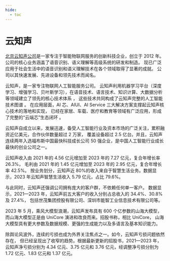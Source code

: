 ```yaml
---
hide:
  - toc
---
```


# 云知声

[北京云知声公司](https://www.unisound.com/)是一家专注于智能物联网服务的创新科技企业，创立于 2012 年。
公司的核心业务涵盖了语音识别、语义理解等高级系统的研发和制造。
现已广泛应用于社会生活中的语音识别和语义理解技术在各个领域取得了显著的成就。
公司以其快速发展、先进设备和领先技术而闻名。

云知声，是一家专注物联网人工智能服务公司。
云知声利用机器学习平台（深度学习、增强学习、贝叶斯学习），在语音技术、语言技术、知识计算、大数据分析等领域建立了领先的核心技术体系 ，
这些技术共同构成了云知声完整的人工智能技术图谱 。
在应用层面，AI 芯、AIUI、AI Service 三大解决方案支撑起云知声核心技术的落地和实现，
已经在家居、车载、医疗和教育等领域有广泛应用，形成了完整的“云端芯”生态闭环 。

云知声自成立以来，发展迅速，备受人工智能行业及资本市场的广泛关注，累积融资近亿美元，合作伙伴数量超过 2 万家，
覆盖设备超过 2.5 亿台。并且，云知声连续两年入选福布斯中国最快科技成长公司 50 强企业，是中国人工智能行业成长最快的创业公司之一。

云知声收入由 2021 年的 4.56 亿元增加至 2023 年的 7.27 亿元，复合年增长率 26.3%，
毛利由 2021 年的 1.45 亿元增加至 2023 年的 2.95 亿元，复合年增长率 42.5%。
按业务划分，云知声近 80%的收入来自于智慧生活业务。数据显示，2023 年云知声智慧生活收入 5.79 亿元，占比 79.6%。

与此同时，云知声还强调公司拥有庞大的客户群，不依赖任何单一客户。
数据显示，2021—2023 年，云知声前五大客户的收入分别占总收入的 34.4%、30.8% 及 27.4%，
包括世茂集团控股有限公司、深圳市能智工业信息技术有限公司等。

2023 年 5 月，乘风大模型浪潮，云知声发布具有 600 个亿参数的山海大模型，
而山海大模型正是由 UniCore 演进和改良而来。招股书称，相比 UniCore，
山海大模型具有更大参数及数据规模、更强的生成能力以及多语言及基本知识能力。

除舆论风波外，连续的亏损也成为外界关注焦点之一。如今，云知声亏损问题依然存在，
但已经呈现出了收窄的趋势。根据最新更新的招股书，2021—2023 年，
云知声净亏损分别为 4.34 亿元、3.75 亿元和 3.76 亿元，经调整净亏损分别为 1.72 亿元、1.83 亿元和 1.37 亿元。
